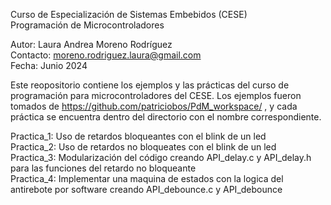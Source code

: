 Curso de Especialización de Sistemas Embebidos (CESE)  
Programación de Microcontroladores  
  
Autor: Laura Andrea Moreno Rodríguez  
Contacto: moreno.rodriguez.laura@gmail.com  
Fecha: Junio 2024  
  
Este reopositorio contiene los ejemplos y las prácticas del curso de programación para microcontroladores del CESE. Los ejemplos fueron tomados de https://github.com/patriciobos/PdM_workspace/ , y cada práctica se encuentra dentro del directorio con el nombre correspondiente.

Practica_1: Uso de retardos bloqueantes con el blink de un led  
Practica_2: Uso de retardos no bloqueates con el blink de un led  
Practica_3: Modularización del código creando API_delay.c y API_delay.h para las funciones del retardo no bloqueante  
Practica_4: Implementar una maquina de estados con la logica del antirebote por software creando API_debounce.c y API_debounce
